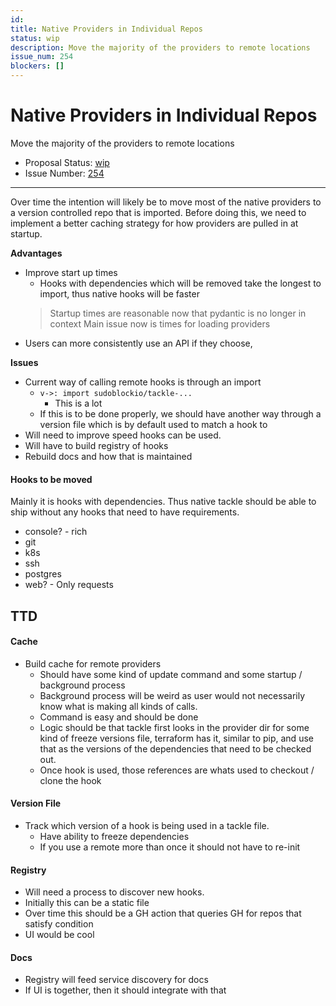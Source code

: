 ```yaml
---
id:
title: Native Providers in Individual Repos
status: wip
description: Move the majority of the providers to remote locations
issue_num: 254
blockers: []
---
```

[//]: # (--start-header--DO NOT MODIFY)

# Native Providers in Individual Repos

Move the majority of the providers to remote locations

- Proposal Status: [wip](README.md#status)
- Issue Number: [254](https://github.com/sudoblockio/tackle/issue/254)
---
[//]: # (--end-header--start-body--MODIFY)

Over time the intention will likely be to move most of the native providers to a version controlled repo that is imported. Before doing this, we need to implement a better caching strategy for how providers are pulled in at startup.

**Advantages**

- Improve start up times
  - Hooks with dependencies which will be removed take the longest to import, thus native hooks will be faster
  > Startup times are reasonable now that pydantic is no longer in context
  > Main issue now is times for loading providers
- Users can more consistently use an API if they choose,  

**Issues**

- Current way of calling remote hooks is through an import
  - `v->: import sudoblockio/tackle-...`
    - This is a lot
  - If this is to be done properly, we should have another way through a version file which is by default used to match a hook to
- Will need to improve speed hooks can be used.
- Will have to build registry of hooks
- Rebuild docs and how that is maintained

#### Hooks to be moved

Mainly it is hooks with dependencies. Thus native tackle should be able to ship without any hooks that need to have requirements.

- console? - rich
- git
- k8s
- ssh
- postgres
- web? - Only requests

## TTD

#### Cache

- Build cache for remote providers
  - Should have some kind of update command and some startup / background process
  - Background process will be weird as user would not necessarily know what is making all kinds of calls.
  - Command is easy and should be done
  - Logic should be that tackle first looks in the provider dir for some kind of freeze versions file, terraform has it, similar to pip, and use that as the versions of the dependencies that need to be checked out.
  - Once hook is used, those references are whats used to checkout / clone the hook

#### Version File

- Track which version of a hook is being used in a tackle file.
  - Have ability to freeze dependencies
  - If you use a remote more than once it should not have to re-init

#### Registry

- Will need a process to discover new hooks.
- Initially this can be a static file
- Over time this should be a GH action that queries GH for repos that satisfy condition
- UI would be cool

#### Docs

- Registry will feed service discovery for docs
- If UI is together, then it should integrate with that

